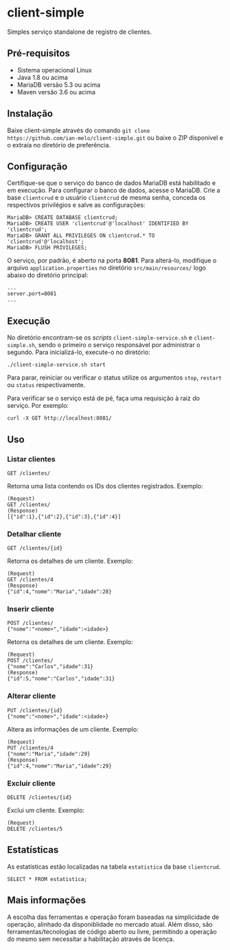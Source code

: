 # client-simple
Simples serviço standalone de registro de clientes.

## Pré-requisitos
* Sistema operacional Linux
* Java 1.8 ou acima
* MariaDB versão 5.3 ou acima
* Maven versão 3.6 ou acima

## Instalação
Baixe client-simple através do comando `git clone https://github.com/ian-melo/client-simple.git` ou baixe o ZIP disponível e o extraia no diretório de preferência.

## Configuração
Certifique-se que o serviço do banco de dados MariaDB está habilitado e em execução.
Para configurar o banco de dados, acesse o MariaDB. Crie a base `clientcrud` e o usuário `clientcrud` de mesma senha, conceda os respectivos privilégios e salve as configurações:
```
MariaDB> CREATE DATABASE clientcrud;
MariaDB> CREATE USER 'clientcrud'@'localhost' IDENTIFIED BY 'clientcrud';
MariaDB> GRANT ALL PRIVILEGES ON clientcrud.* TO 'clientcrud'@'localhost';
MariaDB> FLUSH PRIVILEGES;
```
O serviço, por padrão, é aberto na porta **8081**. Para alterá-lo, modifique o arquivo `application.properties` no diretório `src/main/resources/` logo abaixo do diretório principal:
```
...
server.port=8081
...
```

## Execução
No diretório encontram-se os *scripts* `client-simple-service.sh` e `client-simple.sh`, sendo o primeiro o serviço responsável por administrar o segundo. Para inicializá-lo, execute-o no diretório:
```
./client-simple-service.sh start
```
Para parar, reiniciar ou verificar o status utilize os argumentos `stop`, `restart` ou `status` respectivamente.

Para verificar se o serviço está de pé, faça uma requisição à raiz do serviço. Por exemplo:
```
curl -X GET http://localhost:8081/
```

## Uso
### Listar clientes
```
GET /clientes/
```
Retorna uma lista contendo os IDs dos clientes registrados. Exemplo:
```
(Request)
GET /clientes/
(Response)
[{"id":1},{"id":2},{"id":3},{"id":4}]
```

### Detalhar cliente
```
GET /clientes/{id}
```
Retorna os detalhes de um cliente. Exemplo:
```
(Request)
GET /clientes/4
(Response)
{"id":4,"nome":"Maria","idade":28}
```

### Inserir cliente
```
POST /clientes/
{"nome":"<nome>","idade":<idade>}
```
Retorna os detalhes de um cliente. Exemplo:
```
(Request)
POST /clientes/
{"nome":"Carlos","idade":31}
(Response)
{"id":5,"nome":"Carlos","idade":31}
```

### Alterar cliente
```
PUT /clientes/{id}
{"nome":"<nome>","idade":<idade>}
```
Altera as informações de um cliente. Exemplo:
```
(Request)
PUT /clientes/4
{"nome":"Maria","idade":29}
(Response)
{"id":4,"nome":"Maria","idade":29}
```

### Excluir cliente
```
DELETE /clientes/{id}
```
Exclui um cliente. Exemplo:
```
(Request)
DELETE /clientes/5
```

## Estatísticas
As estatísticas estão localizadas na tabela `estatistica` da base `clientcrud`.
```
SELECT * FROM estatistica;
```

## Mais informações
A escolha das ferramentas e operação foram baseadas na simplicidade de operação, alinhado da disponiblidade no mercado atual. Além disso, são ferramentas/tecnologias de código aberto ou livre, permitindo a operação do mesmo sem necessitar a habilitação através de licença.
